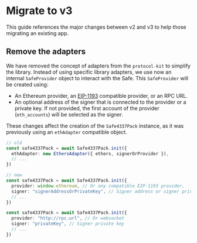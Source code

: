 # Migrate to v3

This guide references the major changes between v2 and v3 to help those migrating an existing app.

## Remove the adapters

We have removed the concept of adapters from the `protocol-kit` to simplify the library. Instead of using specific library adapters, we use now an internal `SafeProvider` object to interact with the Safe. This `SafeProvider` will be created using:

- An Ethereum provider, an [EIP-1193](https://eips.ethereum.org/EIPS/eip-1193) compatible provider, or an RPC URL.
- An optional address of the signer that is connected to the provider or a private key. If not provided, the first account of the provider (`eth_accounts`) will be selected as the signer.

These changes affect the creation of the `Safe4337Pack` instance, as it was previously using an `ethAdapter` compatible object.

```typescript
// old
const safe4337Pack = await Safe4337Pack.init({
  ethAdapter: new EthersAdapter({ ethers, signerOrProvider }),
  // ...
})
```

```typescript
// new
const safe4337Pack = await Safe4337Pack.init({
  provider: window.ethereum, // Or any compatible EIP-1193 provider,
  signer: "signerAddressOrPrivateKey", // Signer address or signer private key
  // ...
})

const safe4337Pack = await Safe4337Pack.init({
  provider: "http://rpc.url", // Or websocket
  signer: "privateKey", // Signer private key
  // ...
})
```
